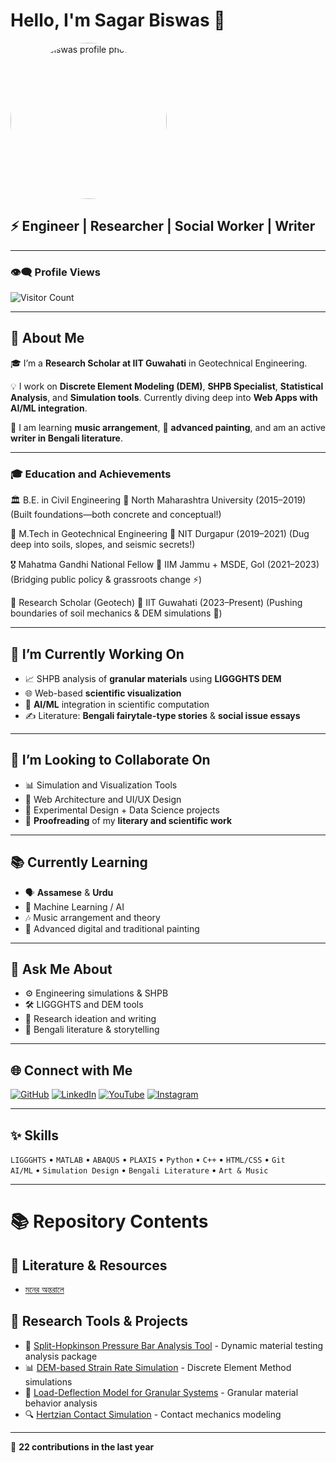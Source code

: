 # Hello, I'm Sagar Biswas 👋

<p align="left">
  <img src="https://github.com/amisagarbiswas.png" width="250" alt="Sagar Biswas profile photo" style="border-radius:50%;">
</p>


## ⚡ Engineer | Researcher | Social Worker | Writer

---

### 👁️‍🗨️ Profile Views
![Visitor Count](https://komarev.com/ghpvc/?username=amisagarbiswas&color=brightgreen)

---

## 📝 About Me

🎓 I’m a **Research Scholar at IIT Guwahati** in Geotechnical Engineering.

💡 I work on **Discrete Element Modeling (DEM)**, **SHPB Specialist**, **Statistical Analysis**, and **Simulation tools**. Currently diving deep into **Web Apps with AI/ML integration**.

🎵 I am learning **music arrangement**, 🎨 **advanced painting**, and am an active **writer in Bengali literature**.

---

### 🎓 Education and Achievements

🏛️ B.E. in Civil Engineering
📍 North Maharashtra University (2015–2019)
(Built foundations—both concrete and conceptual!)

🌋 M.Tech in Geotechnical Engineering
📍 NIT Durgapur (2019–2021)
(Dug deep into soils, slopes, and seismic secrets!)

🎖️ Mahatma Gandhi National Fellow
📍 IIM Jammu + MSDE, GoI (2021–2023)
(Bridging public policy & grassroots change ⚡)

🔬 Research Scholar (Geotech)
📍 IIT Guwahati (2023–Present)
(Pushing boundaries of soil mechanics & DEM simulations 🚀)

---

## 🔭 I’m Currently Working On

- 📈 SHPB analysis of **granular materials** using **LIGGGHTS DEM**  
- 🌐 Web-based **scientific visualization**  
- 🧠 **AI/ML** integration in scientific computation  
- ✍️ Literature: **Bengali fairytale-type stories** & **social issue essays**

---

## 🤝 I’m Looking to Collaborate On
 

- 📊 Simulation and Visualization Tools
- 🔧 Web Architecture and UI/UX Design  
- 🧪 Experimental Design + Data Science projects
- 📝 **Proofreading** of my **literary and scientific work**  

---

## 📚 Currently Learning

- 🗣️ **Assamese** & **Urdu**  
- 🧠 Machine Learning / AI  
- 🎶 Music arrangement and theory  
- 🎨 Advanced digital and traditional painting

---

## 💬 Ask Me About

- ⚙️ Engineering simulations & SHPB  
- 🛠 LIGGGHTS and DEM tools  
- 🧠 Research ideation and writing  
- 📖 Bengali literature & storytelling

---

## 🌐 Connect with Me

[![GitHub](https://img.shields.io/badge/GitHub-100000?style=for-the-badge&logo=github&logoColor=white)](https://github.com/amisagarbiswas/sagar.github.io.git)
[![LinkedIn](https://img.shields.io/badge/LinkedIn-0072b1?style=for-the-badge&logo=linkedin&logoColor=white)](https://www.linkedin.com/in/sagar-biswas-749923214)
[![YouTube](https://img.shields.io/badge/YouTube-FF0000?style=for-the-badge&logo=youtube&logoColor=white)](https://www.youtube.com/@piearth343)
[![Instagram](https://img.shields.io/badge/Instagram-E4405F?style=for-the-badge&logo=instagram&logoColor=white)](https://www.instagram.com/sagar._biswas._?igsh=MXNxOW5ocXUwOXpoag==)

---

## ✨ Skills

`LIGGGHTS` • `MATLAB` •  `ABAQUS` • `PLAXIS` •  `Python` • `C++` • `HTML/CSS` • `Git`  
`AI/ML` • `Simulation Design` • `Bengali Literature` • `Art & Music`

---

# 📚 Repository Contents

## 📜 Literature & Resources
- [মনের অন্তরালে](./moner%20ontorale.txt)
  
## 🔬 Research Tools & Projects
- 🎯 [Split-Hopkinson Pressure Bar Analysis Tool](https://github.com/amisagarbiswas/SHPB-Analysis) - Dynamic material testing analysis package
- 📊 [DEM-based Strain Rate Simulation](https://github.com/amisagarbiswas) - Discrete Element Method simulations
- 🧪 [Load-Deflection Model for Granular Systems](https://github.com/amisagarbiswas) - Granular material behavior analysis
- 🔍 [Hertzian Contact Simulation](https://github.com/amisagarbiswas) - Contact mechanics modeling

---

📆 **22 contributions in the last year**
